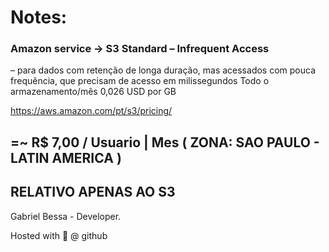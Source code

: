 # Notes:

### Amazon service -> S3 Standard – Infrequent Access
– para dados com retenção de longa duração, mas acessados com pouca frequência, que precisam de acesso em milissegundos	
Todo o armazenamento/mês	0,026 USD por GB

https://aws.amazon.com/pt/s3/pricing/

## =~ R$ 7,00 / Usuario | Mes ( ZONA: SAO PAULO - LATIN AMERICA )
## RELATIVO APENAS AO S3

Gabriel Bessa - Developer.

Hosted with :blue_heart: @ github
